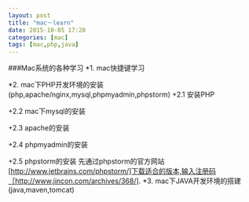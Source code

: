 ```yaml
---
layout: post
title: "mac－learn"
date: 2015-10-05 17:20
categories: [mac]
tags: [mac,php,java]
---
```

###Mac系统的各种学习
*1. mac快捷键学习

*2. mac下PHP开发环境的安装(php,apache/nginx,mysql,phpmyadmin,phpstorm)
   +2.1 安装PHP
   
   +2.2 mac下mysql的安装
   
   +2.3 apache的安装
   
   +2.4 phpmyadmin的安装
   
   +2.5 phpstorm的安装
        先通过phpstorm的官方网站[http://www.jetbrains.com/phpstorm/]下载适合的版本,输入注册码［http://www.jincon.com/archives/368/].
*3. mac下JAVA开发环境的搭建(java,maven,tomcat)
